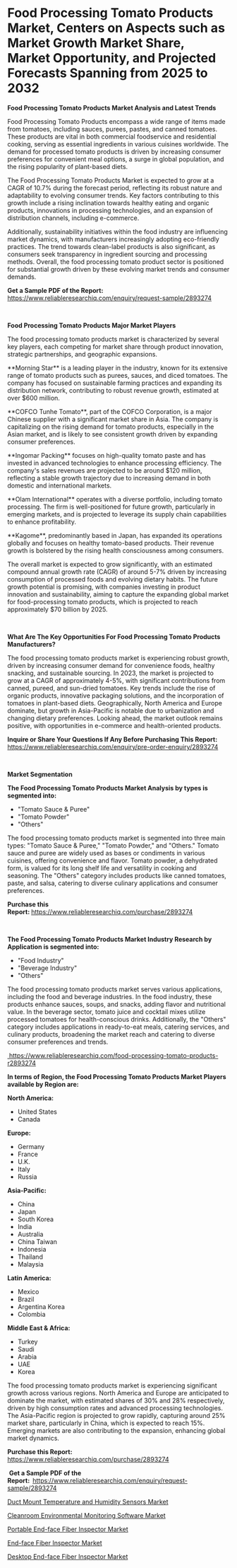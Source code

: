 <p><h1>Food Processing Tomato Products Market, Centers on Aspects such as Market Growth Market Share, Market Opportunity, and Projected Forecasts Spanning from 2025 to 2032</h1></p><p><strong>Food Processing Tomato Products Market Analysis and Latest Trends</strong></p>
<p><p>Food Processing Tomato Products encompass a wide range of items made from tomatoes, including sauces, purees, pastes, and canned tomatoes. These products are vital in both commercial foodservice and residential cooking, serving as essential ingredients in various cuisines worldwide. The demand for processed tomato products is driven by increasing consumer preferences for convenient meal options, a surge in global population, and the rising popularity of plant-based diets. </p><p>The Food Processing Tomato Products Market is expected to grow at a CAGR of 10.7% during the forecast period, reflecting its robust nature and adaptability to evolving consumer trends. Key factors contributing to this growth include a rising inclination towards healthy eating and organic products, innovations in processing technologies, and an expansion of distribution channels, including e-commerce. </p><p>Additionally, sustainability initiatives within the food industry are influencing market dynamics, with manufacturers increasingly adopting eco-friendly practices. The trend towards clean-label products is also significant, as consumers seek transparency in ingredient sourcing and processing methods. Overall, the food processing tomato product sector is positioned for substantial growth driven by these evolving market trends and consumer demands.</p></p>
<p><strong>Get a Sample PDF of the Report:&nbsp;</strong> <a href="https://www.reliableresearchiq.com/enquiry/request-sample/2893274?utm_campaign=104&utm_medium=2&utm_source=Github&utm_content=ia&utm_term=15032025&utm_id=food-processing-tomato-products">https://www.reliableresearchiq.com/enquiry/request-sample/2893274</a></p>
<p>&nbsp;</p>
<p><strong>Food Processing Tomato Products Major Market Players</strong></p>
<p><p>The food processing tomato products market is characterized by several key players, each competing for market share through product innovation, strategic partnerships, and geographic expansions. </p><p>**Morning Star** is a leading player in the industry, known for its extensive range of tomato products such as purees, sauces, and diced tomatoes. The company has focused on sustainable farming practices and expanding its distribution network, contributing to robust revenue growth, estimated at over $600 million.</p><p>**COFCO Tunhe Tomato**, part of the COFCO Corporation, is a major Chinese supplier with a significant market share in Asia. The company is capitalizing on the rising demand for tomato products, especially in the Asian market, and is likely to see consistent growth driven by expanding consumer preferences.</p><p>**Ingomar Packing** focuses on high-quality tomato paste and has invested in advanced technologies to enhance processing efficiency. The company's sales revenues are projected to be around $120 million, reflecting a stable growth trajectory due to increasing demand in both domestic and international markets.</p><p>**Olam International** operates with a diverse portfolio, including tomato processing. The firm is well-positioned for future growth, particularly in emerging markets, and is projected to leverage its supply chain capabilities to enhance profitability.</p><p>**Kagome**, predominantly based in Japan, has expanded its operations globally and focuses on healthy tomato-based products. Their revenue growth is bolstered by the rising health consciousness among consumers.</p><p>The overall market is expected to grow significantly, with an estimated compound annual growth rate (CAGR) of around 5-7% driven by increasing consumption of processed foods and evolving dietary habits. The future growth potential is promising, with companies investing in product innovation and sustainability, aiming to capture the expanding global market for food-processing tomato products, which is projected to reach approximately $70 billion by 2025.</p></p>
<p>&nbsp;</p>
<p><strong>What Are The Key Opportunities For Food Processing Tomato Products Manufacturers?</strong></p>
<p><p>The food processing tomato products market is experiencing robust growth, driven by increasing consumer demand for convenience foods, healthy snacking, and sustainable sourcing. In 2023, the market is projected to grow at a CAGR of approximately 4-5%, with significant contributions from canned, pureed, and sun-dried tomatoes. Key trends include the rise of organic products, innovative packaging solutions, and the incorporation of tomatoes in plant-based diets. Geographically, North America and Europe dominate, but growth in Asia-Pacific is notable due to urbanization and changing dietary preferences. Looking ahead, the market outlook remains positive, with opportunities in e-commerce and health-oriented products.</p></p>
<p><strong>Inquire or Share Your Questions If Any Before Purchasing This Report:</strong> <a href="https://www.reliableresearchiq.com/enquiry/pre-order-enquiry/2893274?utm_campaign=104&utm_medium=2&utm_source=Github&utm_content=ia&utm_term=15032025&utm_id=food-processing-tomato-products">https://www.reliableresearchiq.com/enquiry/pre-order-enquiry/2893274</a></p>
<p>&nbsp;</p>
<p><strong>Market Segmentation</strong></p>
<p><strong>The Food Processing Tomato Products Market Analysis by types is segmented into:</strong></p>
<p><ul><li>"Tomato Sauce & Puree"</li><li>"Tomato Powder"</li><li>"Others"</li></ul></p>
<p><p>The food processing tomato products market is segmented into three main types: "Tomato Sauce & Puree," "Tomato Powder," and "Others." Tomato sauce and puree are widely used as bases or condiments in various cuisines, offering convenience and flavor. Tomato powder, a dehydrated form, is valued for its long shelf life and versatility in cooking and seasoning. The "Others" category includes products like canned tomatoes, paste, and salsa, catering to diverse culinary applications and consumer preferences.</p></p>
<p><strong>Purchase this Report:&nbsp;</strong><a href="https://www.reliableresearchiq.com/purchase/2893274?utm_campaign=104&utm_medium=2&utm_source=Github&utm_content=ia&utm_term=15032025&utm_id=food-processing-tomato-products">https://www.reliableresearchiq.com/purchase/2893274</a></p>
<p>&nbsp;</p>
<p><strong>The Food Processing Tomato Products Market Industry Research by Application is segmented into:</strong></p>
<p><ul><li>"Food Industry"</li><li>"Beverage Industry"</li><li>"Others"</li></ul></p>
<p><p>The food processing tomato products market serves various applications, including the food and beverage industries. In the food industry, these products enhance sauces, soups, and snacks, adding flavor and nutritional value. In the beverage sector, tomato juice and cocktail mixes utilize processed tomatoes for health-conscious drinks. Additionally, the "Others" category includes applications in ready-to-eat meals, catering services, and culinary products, broadening the market reach and catering to diverse consumer preferences and trends.</p></p>
<p><a href="https://www.reliableresearchiq.com/food-processing-tomato-products-r2893274?utm_campaign=104&utm_medium=2&utm_source=Github&utm_content=ia&utm_term=15032025&utm_id=food-processing-tomato-products">&nbsp;https://www.reliableresearchiq.com/food-processing-tomato-products-r2893274</a></p>
<p><strong>In terms of Region, the Food Processing Tomato Products Market Players available by Region are:</strong></p>
<p>
    <p> <strong> North America: </strong>
        <ul>
            <li>United States</li>
            <li>Canada</li>
        </ul>
        </p> 
    <p> <strong> Europe: </strong>
        <ul>
            <li>Germany</li>
            <li>France</li>
            <li>U.K.</li>
            <li>Italy</li>
            <li>Russia</li>
        </ul>
        </p> 
    <p> <strong> Asia-Pacific: </strong>
        <ul>
            <li>China</li>
            <li>Japan</li>
            <li>South Korea</li>
            <li>India</li>
            <li>Australia</li>
            <li>China Taiwan</li>
            <li>Indonesia</li>
            <li>Thailand</li>
            <li>Malaysia</li>
        </ul>
        </p> 
    <p> <strong> Latin America: </strong>
        <ul>
            <li>Mexico</li>
            <li>Brazil</li>
            <li>Argentina Korea</li>
            <li>Colombia</li>
        </ul>
        </p> 
    <p> <strong> Middle East & Africa: </strong>
        <ul>
            <li>Turkey</li>
            <li>Saudi</li>
            <li>Arabia</li>
            <li>UAE</li>
            <li>Korea</li>
        </ul>
    </p>
    </p>
<p><p>The food processing tomato products market is experiencing significant growth across various regions. North America and Europe are anticipated to dominate the market, with estimated shares of 30% and 28% respectively, driven by high consumption rates and advanced processing technologies. The Asia-Pacific region is projected to grow rapidly, capturing around 25% market share, particularly in China, which is expected to reach 15%. Emerging markets are also contributing to the expansion, enhancing global market dynamics.</p></p>
<p><strong>Purchase this Report: </strong><a href="https://www.reliableresearchiq.com/purchase/2893274?utm_campaign=104&utm_medium=2&utm_source=Github&utm_content=ia&utm_term=15032025&utm_id=food-processing-tomato-products">https://www.reliableresearchiq.com/purchase/2893274</a></p>
<p>&nbsp;<strong>Get a Sample PDF of the Report:&nbsp;&nbsp;</strong><a href="https://www.reliableresearchiq.com/enquiry/request-sample/2893274?utm_campaign=104&utm_medium=2&utm_source=Github&utm_content=ia&utm_term=15032025&utm_id=food-processing-tomato-products">https://www.reliableresearchiq.com/enquiry/request-sample/2893274</a></p>
<p><strong></strong></p>
<p><p><a href="https://github.com/cavushjla/Market-Research-Report-List-1/blob/main/duct-mount-temperature-and-humidity-sensors-market.md?utm_campaign=104&utm_medium=2&utm_source=Github&utm_content=ia&utm_term=15032025&utm_id=food-processing-tomato-products">Duct Mount Temperature and Humidity Sensors Market</a></p><p><a href="https://github.com/borknyberg/Market-Research-Report-List-1/blob/main/cleanroom-environmental-monitoring-software-market.md?utm_campaign=104&utm_medium=2&utm_source=Github&utm_content=ia&utm_term=15032025&utm_id=food-processing-tomato-products">Cleanroom Environmental Monitoring Software Market</a></p><p><a href="https://github.com/alrogikrosa/Market-Research-Report-List-1/blob/main/portable-end-face-fiber-inspector-market.md?utm_campaign=104&utm_medium=2&utm_source=Github&utm_content=ia&utm_term=15032025&utm_id=food-processing-tomato-products">Portable End-face Fiber Inspector Market</a></p><p><a href="https://github.com/coricnzati/Market-Research-Report-List-1/blob/main/end-face-fiber-inspector-market.md?utm_campaign=104&utm_medium=2&utm_source=Github&utm_content=ia&utm_term=15032025&utm_id=food-processing-tomato-products">End-face Fiber Inspector Market</a></p><p><a href="https://github.com/evraltandre36/Market-Research-Report-List-1/blob/main/desktop-end-face-fiber-inspector-market.md?utm_campaign=104&utm_medium=2&utm_source=Github&utm_content=ia&utm_term=15032025&utm_id=food-processing-tomato-products">Desktop End-face Fiber Inspector Market</a></p></p>